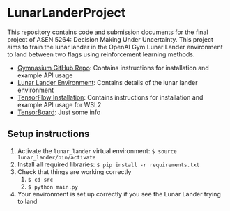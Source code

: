 # LunarLanderProject
This repository contains code and submission documents for the final project of ASEN 5264: Decision Making Under Uncertainty. This project aims to train the lunar lander in the OpenAI Gym Lunar Lander environment to land between two flags using reinforcement learning methods.

- [Gymnasium GitHub Repo](https://github.com/Farama-Foundation/Gymnasium): Contains instructions for installation and example API usage
- [Lunar Lander Environment](https://gymnasium.farama.org/environments/box2d/lunar_lander/): Contains details of the lunar lander environment
- [TensorFlow Installation](https://www.tensorflow.org/install/pip#windows-wsl2): Contains instructions for installation and example API usage for WSL2
- [TensorBoard](https://www.tensorflow.org/tensorboard/get_started): Just some info

## Setup instructions
1. Activate the `lunar_lander` virtual environment: `$ source lunar_lander/bin/activate`
2. Install all required libraries: `$ pip install -r requirements.txt`
3. Check that things are working correctly
    1. `$ cd src`
    2. `$ python main.py`
4. Your environment is set up correctly if you see the Lunar Lander trying to land
